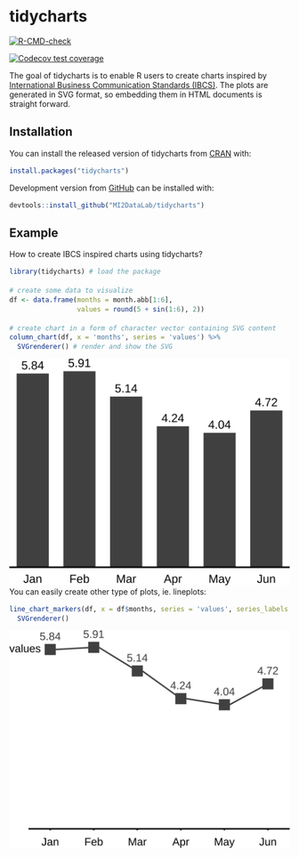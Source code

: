 
<!-- README.md is generated from README.Rmd. Please edit that file -->

# tidycharts

<!-- badges: start -->

[![R-CMD-check](https://github.com/MI2DataLab/tidycharts/workflows/R-CMD-check/badge.svg)](https://github.com/MMI2DataLab/tidycharts/actions)
<!-- badges: end -->

<!-- badges: start -->

[![Codecov test
coverage](https://codecov.io/gh/SawickiBartosz/tidycharts/branch/main/graph/badge.svg)](https://codecov.io/gh/SawickiBartosz/tidycharts?branch=main)
<!-- badges: end -->

The goal of tidycharts is to enable R users to create charts inspired by
[International Business Communication Standards
(IBCS)](https://www.ibcs.com/). The plots are generated in SVG format,
so embedding them in HTML documents is straight forward.

## Installation

You can install the released version of tidycharts from
[CRAN](https://CRAN.R-project.org) with:

``` r
install.packages("tidycharts")
```

Development version from [GitHub](https://github.com/) can be installed
with:

``` r
devtools::install_github("MI2DataLab/tidycharts")
```

## Example

How to create IBCS inspired charts using tidycharts?

``` r
library(tidycharts) # load the package

# create some data to visualize
df <- data.frame(months = month.abb[1:6],
                 values = round(5 + sin(1:6), 2))

# create chart in a form of character vector containing SVG content
column_chart(df, x = 'months', series = 'values') %>%
  SVGrenderer() # render and show the SVG 
```

![column chart](man/figures/readme-column.png) You can easily create
other type of plots, ie. lineplots:

``` r
line_chart_markers(df, x = df$months, series = 'values', series_labels = 'values') %>% 
  SVGrenderer()
```

![line chart](man/figures/readme-lines.png)
